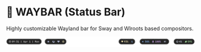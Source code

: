 # 🍫 WAYBAR (Status Bar)

Highly customizable Wayland bar for Sway and Wlroots based compositors.

![Waybar](./.assets/waybar.png)
